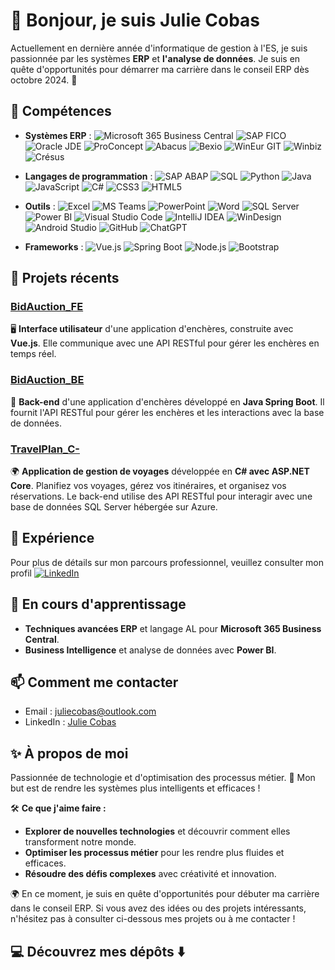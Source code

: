 # 👋 Bonjour, je suis Julie Cobas

Actuellement en dernière année d'informatique de gestion à l'ES, je suis passionnée par les systèmes **ERP** et **l'analyse de données**.
Je suis en quête d'opportunités pour démarrer ma carrière dans le conseil ERP dès octobre 2024. 🚀

## 🌟 Compétences
- **Systèmes ERP** : 
  <img alt="Microsoft 365 Business Central" src="https://img.shields.io/badge/-Microsoft_365_Business_Central-0078D4?style=flat-square&logo=microsoft&logoColor=white" />
  <img alt="SAP FICO" src="https://img.shields.io/badge/-SAP_FICO-0FAAFF?style=flat-square&logo=sap&logoColor=white" />
  <img alt="Oracle JDE" src="https://img.shields.io/badge/-Oracle_JDE-F80000?style=flat-square&logo=oracle&logoColor=white" />
  <img alt="ProConcept" src="https://img.shields.io/badge/-ProConcept-008080?style=flat-square" />
  <img alt="Abacus" src="https://img.shields.io/badge/-Abacus-FF5733?style=flat-square" />
  <img alt="Bexio" src="https://img.shields.io/badge/-Bexio-29B6F6?style=flat-square" />
  <img alt="WinEur GIT" src="https://img.shields.io/badge/-WinEur_GIT-006D5B?style=flat-square" />
  <img alt="Winbiz" src="https://img.shields.io/badge/-Winbiz-FFA07A?style=flat-square" />
  <img alt="Crésus" src="https://img.shields.io/badge/-Crésus-FFD700?style=flat-square" />

- **Langages de programmation** : 
  <img alt="SAP ABAP" src="https://img.shields.io/badge/-SAP_ABAP-FF0000?style=flat-square&logo=sap&logoColor=white" />
  <img alt="SQL" src="https://img.shields.io/badge/-SQL-4479A1?style=flat-square&logo=sql&logoColor=white" />
  <img alt="Python" src="https://img.shields.io/badge/-Python-3776AB?style=flat-square&logo=python&logoColor=white" />
  <img alt="Java" src="https://img.shields.io/badge/java-%23ED8B00.svg?style=flat-square&logo=openjdk&logoColor=white" />
  <img alt="JavaScript" src="https://img.shields.io/badge/-JavaScript-F7DF1E?style=flat-square&logo=javascript&logoColor=black" />
  <img alt="C#" src="https://img.shields.io/badge/-C%23-239120?style=flat-square&logo=c-sharp&logoColor=white" />
  <img alt="CSS3" src="https://img.shields.io/badge/-CSS3-1572B6?style=flat-square&logo=css3&logoColor=white" />
  <img alt="HTML5" src="https://img.shields.io/badge/-HTML5-E34F26?style=flat-square&logo=html5&logoColor=white" />

- **Outils** : 
  <img alt="Excel" src="https://img.shields.io/badge/-Excel-217346?style=flat-square&logo=microsoft-excel&logoColor=white" />
  <img alt="MS Teams" src="https://img.shields.io/badge/-MS_Teams-6264A7?style=flat-square&logo=microsoft-teams&logoColor=white" />
  <img alt="PowerPoint" src="https://img.shields.io/badge/-PowerPoint-B7472A?style=flat-square&logo=microsoft-powerpoint&logoColor=white" />
  <img alt="Word" src="https://img.shields.io/badge/-Word-2B579A?style=flat-square&logo=microsoft-word&logoColor=white" />
  <img alt="SQL Server" src="https://img.shields.io/badge/-SQL%20Server-CC2927?style=flat-square&logo=microsoft-sql-server&logoColor=white" />
  <img alt="Power BI" src="https://img.shields.io/badge/-Power_BI-F2C811?style=flat-square&logo=power-bi&logoColor=white" />
  <img alt="Visual Studio Code" src="https://img.shields.io/badge/-Visual_Studio_Code-007ACC?style=flat-square&logo=visual-studio-code&logoColor=white" />
  <img alt="IntelliJ IDEA" src="https://img.shields.io/badge/-IntelliJ_IDEA-000000?style=flat-square&logo=intellij-idea&logoColor=white" />
  <img alt="WinDesign" src="https://img.shields.io/badge/-WinDesign-008080?style=flat-square" />
  <img alt="Android Studio" src="https://img.shields.io/badge/-Android_Studio-3DDC84?style=flat-square&logo=android-studio&logoColor=white" />
  <img alt="GitHub" src="https://img.shields.io/badge/-GitHub-181717?style=flat-square&logo=github&logoColor=white" />
  <img alt="ChatGPT" src="https://img.shields.io/badge/-ChatGPT-00A896?style=flat-square&logo=openai&logoColor=white" />

- **Frameworks** : 
  <img alt="Vue.js" src="https://img.shields.io/badge/-Vue.js-4FC08D?style=flat-square&logo=vue.js&logoColor=white" />
  <img alt="Spring Boot" src="https://img.shields.io/badge/-Spring_Boot-6DB33F?style=flat-square&logo=spring-boot&logoColor=white" />
  <img alt="Node.js" src="https://img.shields.io/badge/-Node.js-43853D?style=flat-square&logo=node.js&logoColor=white" />
  <img alt="Bootstrap" src="https://img.shields.io/badge/-Bootstrap-7952B3?style=flat-square&logo=bootstrap&logoColor=white" />

## 🚀 Projets récents

### [BidAuction_FE](https://github.com/JulieCobas/BidAuction_FE)
🖥️ **Interface utilisateur** d'une application d'enchères, construite avec **Vue.js**. Elle communique avec une API RESTful pour gérer les enchères en temps réel.

### [BidAuction_BE](https://github.com/JulieCobas/BidAuction_BE)
🔧 **Back-end** d'une application d'enchères développé en **Java Spring Boot**. Il fournit l'API RESTful pour gérer les enchères et les interactions avec la base de données.

### [TravelPlan_C-](https://github.com/JulieCobas/TravelPlan_C-)
🌍 **Application de gestion de voyages** développée en **C# avec ASP.NET Core**. Planifiez vos voyages, gérez vos itinéraires, et organisez vos réservations. Le back-end utilise des API RESTful pour interagir avec une base de données SQL Server hébergée sur Azure.

## 💼 Expérience
Pour plus de détails sur mon parcours professionnel, veuillez consulter mon profil [![LinkedIn](https://img.shields.io/badge/-LinkedIn-0077B5?style=flat-square&logo=linkedin&logoColor=white)](https://www.linkedin.com/in/julie-cobas)


## 🌱 En cours d'apprentissage
- **Techniques avancées ERP** et langage AL pour **Microsoft 365 Business Central**.
- **Business Intelligence** et analyse de données avec **Power BI**.

## 📫 Comment me contacter
- Email : juliecobas@outlook.com
- LinkedIn : [Julie Cobas](http://www.linkedin.com/in/julie-cobas)

## ✨ À propos de moi
Passionnée de technologie et d'optimisation des processus métier. 🚀 Mon but est de rendre les systèmes plus intelligents et efficaces !

🛠️ **Ce que j'aime faire :**
- **Explorer de nouvelles technologies** et découvrir comment elles transforment notre monde.
- **Optimiser les processus métier** pour les rendre plus fluides et efficaces.
- **Résoudre des défis complexes** avec créativité et innovation.

🌍 En ce moment, je suis en quête d'opportunités pour débuter ma carrière dans le conseil ERP. Si vous avez des idées ou des projets intéressants, n'hésitez pas à consulter ci-dessous mes projets ou à me contacter !

## 💻 Découvrez mes dépôts ⬇️
